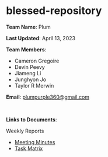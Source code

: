 # blessed-repository
__Team Name__: Plum

__Last Updated__: April 13, 2023

__Team Members__:
* Cameron Gregoire
* Devin Peevy
* Jiameng Li
* Junghyon Jo
* Taylor R Merwin

__Email__: plumpurple360@gmail.com

<br>

__Links to Documents__:

Weekly Reports
* [Meeting Minutes](https://github.com/PlumTCSS360/blessed-repository/blob/97b9df63c1b0e0e0b4b0922773dda7ce636d112c/Weekly%20Reports/Team%20Plum%20Meeting%20Minutes-2.pdf)
* [Task Matrix](https://github.com/PlumTCSS360/blessed-repository/blob/b14bb56772ef09f7735f99829145dd5976a8204d/Weekly%20Reports/Team%20Plum%20Task%20Matrix.pdf)
